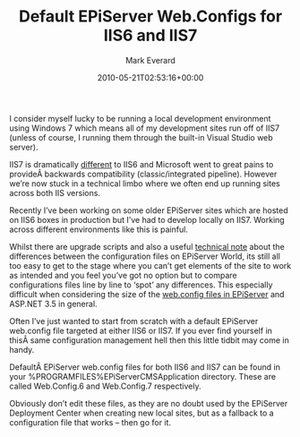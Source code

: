﻿---
id: 54
title: Default EPiServer Web.Configs for IIS6 and IIS7
date: 2010-05-21T02:53:16+00:00
author: Mark Everard
layout: post
guid: http://www.markeverard.com:/blog/?p=54
permalink: /2010/05/21/default-episerver-web-configs-for-iis6-and-iis7/
aktt_notify_twitter:
  - 'yes'
  - 'yes'
  - 'yes'
  - 'yes'
  - 'yes'
  - 'yes'
dsq_thread_id:
  - "1073095625"
  - "1073095625"
  - "1073095625"
categories:
  - Episerver
---
I consider myself lucky to be running a local development environment using Windows 7 which means all of my development sites run off of IIS7 (unless of course, I running them through the built-in Visual Studio web server).

IIS7 is dramatically [different](http://www.code-magazine.com/Article.aspx?quickid=060103) to IIS6 and Microsoft went to great pains to provideÂ backwards compatibility (classic/integrated pipeline). However we&#8217;re now stuck in a technical limbo where we often end up running sites across both IIS versions.

Recently I&#8217;ve been working on some older EPiServer sites which are hosted on IIS6 boxes in production but I&#8217;ve had to develop locally on IIS7. Working across different environments like this is painful.

Whilst there are upgrade scripts and also a useful [technical note](http://world.episerver.com/Documentation/Items/Tech-Notes/EPiServer-CMS-5/EPiServer-CMS-5-R2/Changes-Between-IIS6-and-IIS7/) about the differences between the configuration files on EPiServer World, its still all too easy to get to the stage where you can&#8217;t get elements of the site to work as intended and you feel you&#8217;ve got no option but to compare configurations files line by line to &#8216;spot&#8217; any differences. This especially difficult when considering the size of the [web.config files in EPiServer](http://world.episerver.com/Blogs/Magnus-Strale/Dates/2009/10/What-do-we-do-about-config-file-bloat/) and ASP.NET 3.5 in general.

Often I&#8217;ve just wanted to start from scratch with a default EPiServer web.config file targeted at either IIS6 or IIS7. If you ever find yourself in thisÂ same configuration management hell then this little tidbit may come in handy.

DefaultÂ EPiServer web.config files for both IIS6 and IIS7 can be found in your %PROGRAMFILES%EPiServerCMS<version-number>Application directory. These are called Web.Config.6 and Web.Config.7 respectively.

Obviously don&#8217;t edit these files, as they are no doubt used by the EPiServer Deployment Center when creating new local sites, but as a fallback to a configuration file that works &#8211; then go for it.

<div id="_mcePaste" style="position: absolute; left: -10000px; top: 0px; width: 1px; height: 1px; overflow: hidden;">
  MultiplexingMembershipProvider
</div>